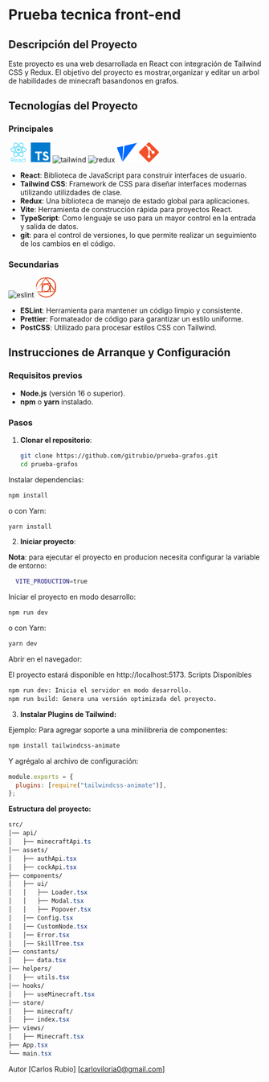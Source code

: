 # Prueba tecnica front-end

## Descripción del Proyecto
Este proyecto es una web desarrollada en React con integración de Tailwind CSS y Redux. El objetivo del proyecto es mostrar,organizar y editar un arbol de habilidades de minecraft basandonos en grafos.
## Tecnologías del Proyecto
### Principales

<img src="https://raw.githubusercontent.com/devicons/devicon/master/icons/react/react-original-wordmark.svg" alt="react" width="40" height="40"/> 
<img src="https://raw.githubusercontent.com/devicons/devicon/master/icons/typescript/typescript-original.svg" 
alt="typescript" width="40" height="40"/>
<img src="https://www.vectorlogo.zone/logos/tailwindcss/tailwindcss-icon.svg" alt="tailwind" width="40" height="40"/>
<img src="https://www.vectorlogo.zone/logos/js_redux/js_redux-icon.svg" alt="redux" width="40" height="40"/>
<img src="https://raw.githubusercontent.com/devicons/devicon/master/icons/vite/vite-original.svg" alt="vitw" width="40" height="40"/>
<img src="https://raw.githubusercontent.com/devicons/devicon/master/icons/git/git-original.svg" alt="vitw" width="40" height="40"/>

- **React**: Biblioteca de JavaScript para construir interfaces de usuario. 
- **Tailwind CSS**: Framework de CSS para diseñar interfaces modernas utilizando utilizdades de clase.
- **Redux**: Una biblioteca de manejo de estado global para aplicaciones.
- **Vite**: Herramienta de construcción rápida para proyectos React.
- **TypeScript**: Como lenguaje se uso para un mayor control en la entrada y salida de datos. 
- **git**: para el control de versiones, lo que permite realizar un seguimiento de los cambios en el código. 

### Secundarias
<img src="https://www.vectorlogo.zone/logos/eslint/eslint-icon.svg" alt="eslint" width="40" height="40"/>
<img src="https://raw.githubusercontent.com/devicons/devicon/master/icons/postcss/postcss-original.svg" alt="vitw" height="40"/>

- **ESLint**: Herramienta para mantener un código limpio y consistente.
- **Prettier**: Formateador de código para garantizar un estilo uniforme.
- **PostCSS**: Utilizado para procesar estilos CSS con Tailwind.

## Instrucciones de Arranque y Configuración
### Requisitos previos
- **Node.js** (versión 16 o superior).
- **npm** o **yarn** instalado.

### Pasos
1. **Clonar el repositorio**:
   ```bash
   git clone https://github.com/gitrubio/prueba-grafos.git
   cd prueba-grafos
   ```
 Instalar dependencias:

 ```bash
npm install
```
 o con Yarn:

```bash
yarn install
```
2. **Iniciar proyecto**:

**Nota**: para ejecutar el proyecto en producion necesita configurar la variable de entorno:
```bash
  VITE_PRODUCTION=true
```
Iniciar el proyecto en modo desarrollo:
 
```bash
npm run dev
```
o con Yarn:

```bash
yarn dev
```
Abrir en el navegador:

El proyecto estará disponible en http://localhost:5173. 
Scripts Disponibles
```bash
npm run dev: Inicia el servidor en modo desarrollo.
npm run build: Genera una versión optimizada del proyecto.
```

3. **Instalar Plugins de Tailwind:**

Ejemplo: Para agregar soporte a una minilibreria de componentes:

```bash
npm install tailwindcss-animate
```
Y agrégalo al archivo de configuración:
```javascript
module.exports = {
  plugins: [require("tailwindcss-animate")],
};
```

**Estructura del proyecto:**
```css
src/
│── api/
│   ├── minecraftApi.ts
│── assets/
│   ├── authApi.tsx
│   ├── cockApi.tsx
├── components/
│   ├── ui/
│   │   ├── Loader.tsx
│   │   ├── Modal.tsx
│   │   ├── Popover.tsx
│   │── Config.tsx
│   │── CustomNode.tsx
│   │── Error.tsx
│   │── SkillTree.tsx
│── constants/
│   ├── data.tsx
│── helpers/
│   ├── utils.tsx
│── hooks/
│   ├── useMinecraft.tsx
│── store/
│   ├── minecraft/
│   ├── index.tsx
├── views/
│   ├── Minecraft.tsx
├── App.tsx
└── main.tsx
```
Autor
[Carlos Rubio]
[carloviloria0@gmail.com]